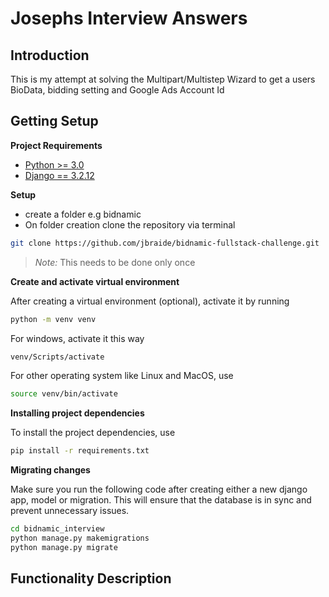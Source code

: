 # Josephs Interview Answers 

## Introduction 

This is my attempt at solving the Multipart/Multistep Wizard to get a users BioData, bidding setting and Google Ads Account Id

## Getting Setup

**Project Requirements**

* [Python >= 3.0](https://docs.python.org/3)
* [Django == 3.2.12](https://docs.djangoproject.com/en/3.2/)

**Setup**

* create a folder e.g bidnamic
* On folder creation clone the repository via terminal
```sh
git clone https://github.com/jbraide/bidnamic-fullstack-challenge.git
```

> *Note:* This needs to be done only once

**Create and activate virtual environment**

After creating a virtual environment (optional), activate it by running

```sh
python -m venv venv
```

For windows, activate it this way

```sh
venv/Scripts/activate
```

For other operating system like Linux and MacOS, use

```sh
source venv/bin/activate
```

**Installing project dependencies**

To install the project dependencies, use

```sh
pip install -r requirements.txt
```

**Migrating changes**

Make sure you run the following code after creating either a new django app, model or migration. This will ensure that the database is in sync and prevent unnecessary issues.

```sh
cd bidnamic_interview
python manage.py makemigrations
python manage.py migrate
```


## Functionality Description 

